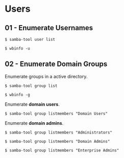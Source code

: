 # Users

## 01 - Enumerate Usernames

```
$ samba-tool user list

$ wbinfo -u
```

## 02 - Enumerate Domain Groups

Enumerate groups in a active directory.

```
$ samba-tool group list

$ wbinfo -g
```

Enumerate **domain users**.

```
$ samba-tool group listmembers "Domain Users"
```

Enumerate **domain admins**.

```
$ samba-tool group listmembers "Administrators"

$ samba-tool group listmembers "Domain Admins"

$ samba-tool group listmembers "Enterprise Admins"
```
